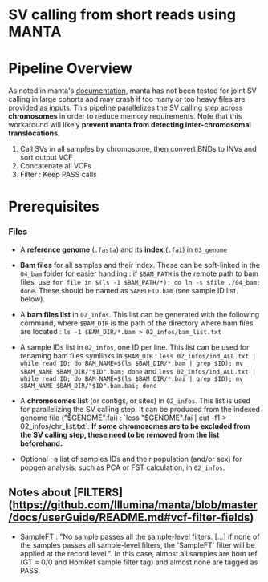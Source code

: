 # SV calling from short reads using **MANTA**

# Pipeline Overview

As noted in manta's [documentation](https://github.com/Illumina/manta/blob/master/docs/userGuide/README.md#capabilities), manta has not been tested for joint SV calling in large cohorts and may crash if too many or too heavy files are provided as inputs. 
This pipeline parallelizes the SV calling step across **chromosomes** in order to reduce memory requirements. Note that this workaround will likely **prevent manta from detecting inter-chromosomal translocations**.

1. Call SVs in all samples by chromosome, then convert BNDs to INVs and sort output VCF
2. Concatenate all VCFs
3. Filter : Keep PASS calls


# Prerequisites

### Files 

* A **reference genome** (`.fasta`) and its **index** (`.fai`) in `03_genome`
* **Bam files** for all samples and their index. These can be soft-linked in the `04_bam` folder for easier handling : if `$BAM_PATH` is the remote path to bam files, use `for file in $(ls -1 $BAM_PATH/*); do ln -s $file ./04_bam; done`. These should be named as `SAMPLEID.bam` (see sample ID list below).
* A **bam files list** in `02_infos`. This list can be generated with the following command, where `$BAM_DIR` is the path of the directory where bam files are located : `ls -1 $BAM_DIR/*.bam > 02_infos/bam_list.txt`
* A sample IDs list in `02_infos`, one ID per line. This list can be used for renaming bam files symlinks in `$BAM_DIR` : `less 02_infos/ind_ALL.txt | while read ID; do BAM_NAME=$(ls $BAM_DIR/*.bam | grep $ID); mv $BAM_NAME $BAM_DIR/"$ID".bam; done` and `less 02_infos/ind_ALL.txt | while read ID; do BAM_NAME=$(ls $BAM_DIR/*.bai | grep $ID); mv $BAM_NAME $BAM_DIR/"$ID".bam.bai; done`
* A **chromosomes list** (or contigs, or sites) in `02_infos`. This list is used for parallelizing the SV calling step. It can be produced from the indexed genome file ("$GENOME".fai) : `less "$GENOME".fai | cut -f1 > 02_infos/chr_list.txt`. **If some chromosomes are to be excluded from the SV calling step, these need to be removed from the list beforehand.**

* Optional : a list of samples IDs and their population (and/or sex) for popgen analysis, such as PCA or FST calculation, in `02_infos`. 

## Notes about [FILTERS] (https://github.com/Illumina/manta/blob/master/docs/userGuide/README.md#vcf-filter-fields)
 * SampleFT : "No sample passes all the sample-level filters. [...] if none of the samples passes all sample-level filters, the 'SampleFT' filter will be applied at the record level.". In this case, almost all samples are hom ref (GT = 0/0 and HomRef sample filter tag) and almost none are tagged as PASS.
